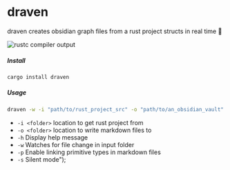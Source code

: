# draven

draven creates obsidian graph files from a rust project structs in real time 🌟

![rustc compiler output](https://i.postimg.cc/dDMb3kfV/examplepage.webp)

##### Install

```bash
cargo install draven
```

##### Usage

```bash
draven -w -i "path/to/rust_project_src" -o "path/to/an_obsidian_vault"
```

- `-i <folder>` location to get rust project from
- `-o <folder>` location to write markdown files to
- `-h` Display help message
- `-w` Watches for file change in input folder
- `-p` Enable linking primitive types in markdown files
- `-s` Silent mode");
